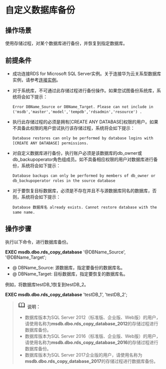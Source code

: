 # 自定义数据库备份<a name="rds_09_0006"></a>

## 操作场景<a name="section4372174493119"></a>

使用存储过程，对某个数据库进行备份，并恢复到指定数据库。

## 前提条件<a name="section15742513316"></a>

-   成功连接RDS for Microsoft SQL Server实例。关于连接华为云关系型数据库实例，请参考[连接实例](https://support.huaweicloud.com/qs-rds/rds_03_0007.html)。
-   对于系统库，不可通过此存储过程进行备份操作。如果您试图备份系统库，系统将会如下提示：

    ```
    Error DBName_Source or DBName_Target. Please can not include in ('msdb','master','model','tempdb','rdsadmin','resource') .
    ```


-   执行此存储过程的必须是拥有\[CREATE ANY DATABASE\]权限的用户。如果不具备此权限的用户尝试执行该存储过程，系统将会如下提示：

    ```
    Database restores can only be performed by database logins with [CREATE ANY DATABASE] permissions.
    ```

-   对自定义数据库进行备份，执行账户必须是该数据库的db\_owner或db\_backupoperator角色组成员。如不具备相应权限的用户对数据库进行备份，系统将会如下提示：

    ```
    Database backups can only be performed by members of db_owner or db_backupoperator roles in the source database
    ```

-   对于要恢复目标数据库，必须是不存在并且不与源数据库同名的数据库，否则，系统将会如下提示：

    ```
    Database 数据库名 already exists. Cannot restore database with the same name.
    ```


## 操作步骤<a name="section1326415713110"></a>

执行以下命令，进行数据库备份。

**EXEC msdb.dbo.rds\_copy\_database**  '@DBName\_Source', '@DBName\_Target';

-   @ DBName\_Source: 源数据库，指定要备份的数据库名。
-   @ DBName\_Target: 目标数据库，指定要恢复的数据库名。

例如，将数据库testDB\_1恢复到testDB\_2。

**EXEC msdb.dbo.rds\_copy\_database**  'testDB\_1', 'testDB\_2';

>![](public_sys-resources/icon-note.gif) **说明：**   
>-   数据库版本为SQL Server 2012（标准版、企业版、Web版）的用户，请使用名称为**msdb.dbo.rds\_copy\_database\_2012**的存储过程进行数据库备份。  
>-   数据库版本为SQL Server 2016（标准版、企业版、Web版）的用户，请使用名称为**msdb.dbo.rds\_copy\_database\_2016**的存储过程进行数据库备份。  
>-   数据库版本为SQL Server 2017企业版的用户，请使用名称为**msdb.dbo.rds\_copy\_database\_2017**的存储过程进行数据库备份。  

